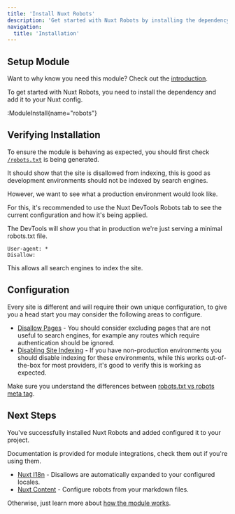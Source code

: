 ```yaml
---
title: 'Install Nuxt Robots'
description: 'Get started with Nuxt Robots by installing the dependency to your project.'
navigation:
  title: 'Installation'
---
```


## Setup Module

Want to why know you need this module? Check out the [introduction](/docs/robots/getting-started/introduction).

To get started with Nuxt Robots, you need to install the dependency and add it to your Nuxt config.

:ModuleInstall{name="robots"}

## Verifying Installation

To ensure the module is behaving as expected, you should first check [`/robots.txt`](http://localhost:3000/robots.txt) is being generated.

It should show that the site is disallowed from indexing, this is good as development
environments should not be indexed by search engines.

However, we want to see what a production environment would look like.

For this, it's recommended to use the Nuxt DevTools Robots tab to see the current configuration and how it's being applied.

The DevTools will show you that in production we're just serving a minimal robots.txt file.

```robots
User-agent: *
Disallow:
```

This allows all search engines to index the site.

## Configuration

Every site is different and will require their own unique configuration, to give you a head start
you may consider the following areas to configure.

- [Disallow Pages](/docs/robots/guides/exclude-pages) - You should consider excluding pages that are not useful to search engines, for example
any routes which require authentication should be ignored.
- [Disabling Site Indexing](/docs/robots/guides/disable-indexing) - If you have non-production environments you should disable indexing for these environments,
while this works out-of-the-box for most providers, it's good to verify this is working as expected.

Make sure you understand the differences between [robots.txt vs robots meta tag](/docs/robots/guides/robots-txt-vs-meta-tag).

## Next Steps

You've successfully installed Nuxt Robots and added configured it to your project.

Documentation is provided for module integrations, check them out if you're using them.
- [Nuxt I18n](/docs/robots/guides/i18n) - Disallows are automatically expanded to your configured locales.
- [Nuxt Content](/docs/robots/guides/content) - Configure robots from your markdown files.

Otherwise, just learn more about [how the module works](/docs/robots/guides/how-it-works).
